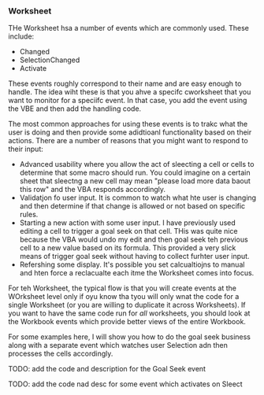 ### Worksheet

THe Worksheet hsa a number of events which are commonly used. These include:

- Changed
- SelectionChanged
- Activate

These events roughly correspond to their name and are easy enough to handle. The idea wiht these is that you ahve a specifc cworksheet that you want to monitor for a speciifc event. In that case, you add the event using the VBE and then add the handling code.

The most common approaches for using these events is to trakc what the user is doing and then provide some adidtioanl functionality based on their actions. There are a number of reasons that you might want to respond to their input:

- Advanced usability where you allow the act of sleecting a cell or cells to determine that some macro should run. You could imagine on a certain sheet that sleectng a new cell may mean "please load more data baout this row" and the VBA responds accordingly.
- Validatjon fo user input. It is common to watch what hte user is changing and then determine if that change is allowed or not based on specific rules.
- Starting a new action with some user input. I have previously used editing a cell to trigger a goal seek on that cell. THis was quite nice because the VBA would undo my edit and then goal seek teh previous cell to a new value based on its formula. This provided a very slick means of trigger goal seek without having to collect furhter user input.
- Refershing some display. It's possible you set calcualtiojns to manual and hten force a reclacualte each itme the Worksheet comes into focus.

For teh Worksheet, the typical flow is that you will create events at the WOrksheet level only if oyu know tha tyou will only wnat the code for a single Worksheet (or you are willing to duplicate it across Worksheets). If you want to have the same code run for _all_ worksheets, you should look at the Workbook events which provide better views of the entire Workbook.

For some examples here, I will show you how to do the goal seek business along with a separate event which watches user Selection adn then processes the cells accordingly.

TODO: add the code and description for the Goal Seek event

TODO: add the code nad desc for some event which activates on Sleect
